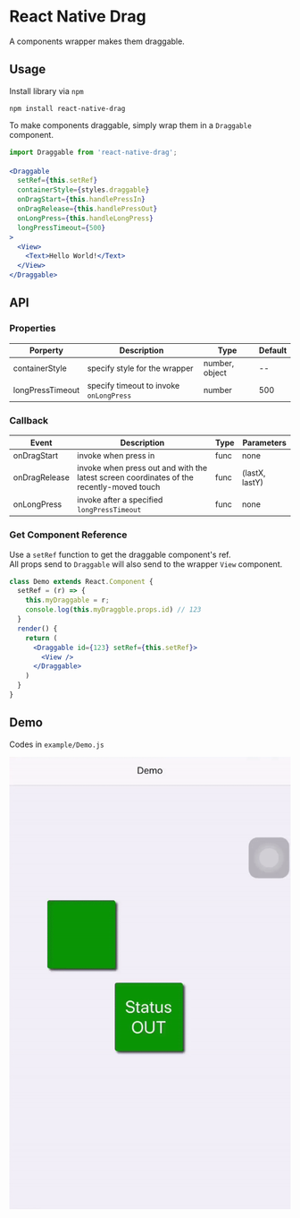 React Native Drag
===

A components wrapper makes them draggable.

## Usage

Install library via `npm`

```
npm install react-native-drag
```
To make components draggable, simply wrap them in a `Draggable` component.

```jsx
import Draggable from 'react-native-drag';

<Draggable 
  setRef={this.setRef} 
  containerStyle={styles.draggable} 
  onDragStart={this.handlePressIn} 
  onDragRelease={this.handlePressOut}
  onLongPress={this.handleLongPress} 
  longPressTimeout={500} 
>
  <View>
    <Text>Hello World!</Text>
  </View>
</Draggable>
```

## API

### Properties
| Porperty | Description | Type | Default |
| -------- | -------- | -------- | -- |
| containerStyle | specify style for the wrapper | number, object | -- |
| longPressTimeout | specify timeout to invoke `onLongPress`  | number | 500 |

### Callback
| Event | Description | Type | Parameters |
| -------- | -------- | -------- | -- |
| onDragStart | invoke when press in | func | none |
| onDragRelease | invoke when press out and with the latest screen coordinates of the recently-moved touch | func | (lastX, lastY) |
| onLongPress | invoke after a specified `longPressTimeout` | func | none

### Get Component Reference

Use a `setRef` function to get the draggable component's ref.  
All props send to `Draggable` will also send to the wrapper `View` component.

```jsx
class Demo extends React.Component {
  setRef = (r) => {
    this.myDraggable = r;
    console.log(this.myDraggble.props.id) // 123
  }
  render() {
    return (
      <Draggable id={123} setRef={this.setRef}>
        <View />
      </Draggable>
    )
  }
}
```

## Demo

Codes in `example/Demo.js`

![hi](demo/demo.gif)


